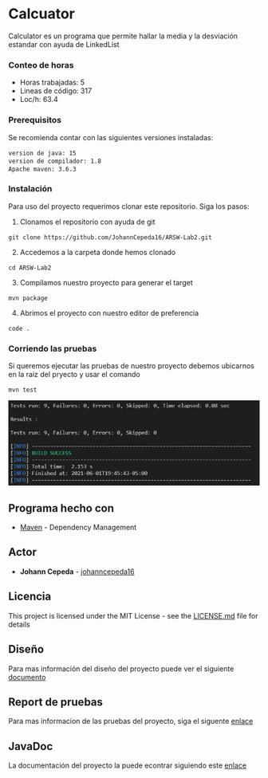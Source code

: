 # Calcuator

Calculator es un programa que permite hallar la media y la desviación estandar con ayuda de LinkedList 

### Conteo de horas

* Horas trabajadas: 5
* Lineas de código: 317
* Loc/h: 63.4

### Prerequisitos
Se recomienda contar con las siguientes versiones instaladas:
```
version de java: 15
version de compilador: 1.8
Apache maven: 3.6.3 
```

### Instalación
Para uso del proyecto requerimos clonar este repositorio. Siga los pasos:

1. Clonamos el repositorio con ayuda de git
```
git clone https://github.com/JohannCepeda16/ARSW-Lab2.git
```

2. Accedemos a la carpeta donde hemos clonado
```
cd ARSW-Lab2
```

3. Compilamos nuestro proyecto para generar el target
```
mvn package
```

4. Abrimos el proyecto con nuestro editor de preferencia
```
code .
```

### Corriendo las pruebas
Si queremos ejecutar las pruebas de nuestro proyecto debemos ubicarnos en la raiz del pryecto y usar el comando
```
mvn test
```
![test](https://github.com/JohannCepeda16/ARSW-Lab1/blob/main/resources/Test.PNG)


## Programa hecho con

* [Maven](https://maven.apache.org/) - Dependency Management

## Actor

* **Johann Cepeda** - [johanncepeda16](https://github.com/JohannCepeda16)


## Licencia

This project is licensed under the MIT License - see the [LICENSE.md](LICENSE.txt) file for details

## Diseño

Para mas información del diseño del proyecto puede ver el siguiente [documento](https://github.com/JohannCepeda16/ARSW-Lab1/blob/main/resources/model.pdf)

## Report de pruebas
Para mas informacion de las pruebas del proyecto, siga el siguente [enlace](https://github.com/JohannCepeda16/ARSW-Lab1/blob/main/resources/TestReportpdf.pdf)

## JavaDoc

La documentación del proyecto la puede econtrar siguiendo este  [enlace](https://github.com/JohannCepeda16/ARSW-Lab1/tree/main/src/site/apidocs)





